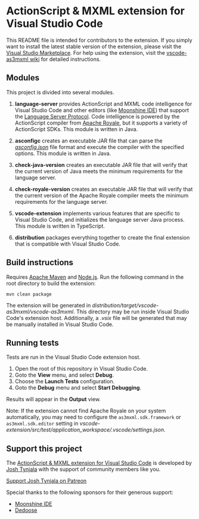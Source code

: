 # ActionScript & MXML extension for Visual Studio Code

This README file is intended for contributors to the extension. If you simply want to install the latest stable version of the extension, please visit the [Visual Studio Marketplace](https://marketplace.visualstudio.com/items?itemName=bowlerhatllc.vscode-as3mxml). For help using the extension, visit the [vscode-as3mxml wiki](https://github.com/BowlerHatLLC/vscode-as3mxml/wiki) for detailed instructions.

## Modules

This project is divided into several modules.

1. **language-server** provides ActionScript and MXML code intelligence for Visual Studio Code and other editors (like [Moonshine IDE](https://moonshine-ide.com/)) that support the [Language Server Protocol](https://microsoft.github.io/language-server-protocol/). Code intelligence is powered by the ActionScript compiler from [Apache Royale](https://royale.apache.org/), but it supports a variety of ActionScript SDKs. This module is written in Java.

1. **asconfigc** creates an executable JAR file that can parse the [_asconfig.json_](https://github.com/BowlerHatLLC/vscode-as3mxml/wiki/asconfig.json) file format and execute the compiler with the specified options. This module is written in Java.

1. **check-java-version** creates an executable JAR file that will verify that the current version of Java meets the minimum requirements for the language server.

1. **check-royale-version** creates an executable JAR file that will verify that the current version of the Apache Royale compiler meets the minimum requirements for the language server.

1. **vscode-extension** implements various features that are specific to Visual Studio Code, and initializes the language server Java process. This module is written in TypeScript.

1. **distribution** packages everything together to create the final extension that is compatible with Visual Studio Code.

## Build instructions

Requires [Apache Maven](https://maven.apache.org/) and [Node.js](https://nodejs.org/). Run the following command in the root directory to build the extension:

```
mvn clean package
```

The extension will be generated in _distribution/target/vscode-as3mxml/vscode-as3mxml_. This directory may be run inside Visual Studio Code's extension host. Additionally, a _.vsix_ file will be generated that may be manually installed in Visual Studio Code.

## Running tests

Tests are run in the Visual Studio Code extension host.

1. Open the root of this repository in Visual Studio Code.
1. Goto the **View** menu, and select **Debug**.
1. Choose the **Launch Tests** configuration.
1. Goto the **Debug** menu and select **Start Debugging**.

Results will appear in the **Output** view.

Note: If the extension cannot find Apache Royale on your system automatically, you may need to configure the `as3mxml.sdk.framework` or `as3mxml.sdk.editor` setting in _vscode-extension/src/test/application_workspace/.vscode/settings.json_.

## Support this project

The [ActionScript & MXML extension for Visual Studio Code](https://marketplace.visualstudio.com/items?itemName=bowlerhatllc.vscode-as3mxml) is developed by [Josh Tynjala](http://patreon.com/josht) with the support of community members like you.

[Support Josh Tynjala on Patreon](http://patreon.com/josht)

Special thanks to the following sponsors for their generous support:

- [Moonshine IDE](http://moonshine-ide.com/)
- [Dedoose](https://www.dedoose.com/)
